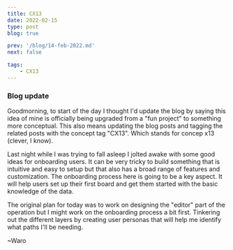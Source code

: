 ```yaml
---
title: CX13
date: 2022-02-15
type: post
blog: true

prev: '/blog/14-feb-2022.md'
next: false

tags:
    - CX13
---
```


### Blog update
Goodmorning, to start of the day I thought I'd update the blog by saying this idea of mine is officially being upgraded from a "fun project" to something more conceptual. This
also means updating the blog posts and tagging the related posts with the concept tag "CX13". Which stands for concep x13 (clever, I know).

Last night while I was trying to fall asleep I jolted awake with some good ideas for onboarding users. It can be very tricky to build something that is intuitive and easy to setup
but that also has a broad range of features and customization. The onboarding process here is going to be a key aspect. It will help users set up their first board and get them
started with the basic knowledge of the data.

The original plan for today was to work on designing the "editor" part of the operation but I might work on the onboarding process a bit first. Tinkering out the different layers
by creating user personas that will help me identify what paths I'll be needing. 

~Waro